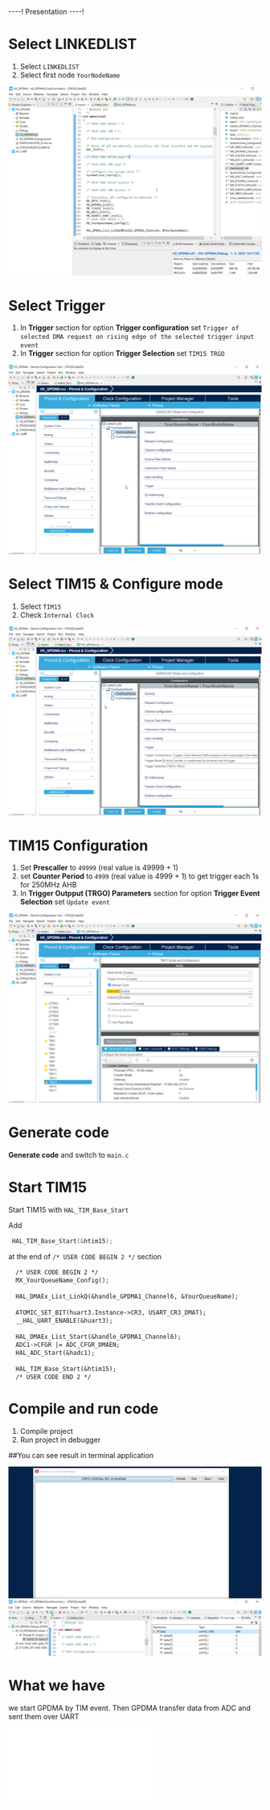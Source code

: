 ----!
Presentation
----!

# Select LINKEDLIST

1. Select `LINKEDLIST`
2. Select first node `YourNodeName`

![node selection](./img/CubeIDE_LLITim151.apng)

# Select Trigger

   1. In **Trigger** section for option **Trigger configuration** set `Trigger of selected DMA request on rising edge of the selected trigger input event`
   2. In **Trigger** section for option **Trigger Selection** set `TIM15 TRGO`

![trigger selection](./img/CubeIDE_LLITim152.apng)

# Select  TIM15 & Configure mode 

1. Select `TIM15`
2. Check `Internal Clock`

![tim15 selection](./img/CubeIDE_Tim151.apng)

# TIM15 Configuration

1. Set **Prescaller** to `49999` (real value is 49999 + 1)
2. set **Counter Period** to `4999` (real value is 4999 + 1) to get trigger each 1s for 250MHz AHB
3. In **Trigger Outpput (TRGO) Parameters** section for option **Trigger Event Selection** set `Update event`

![tim15 configuration](./img/CubeIDE_Tim152.apng)

# Generate code 

**Generate code** and switch to `main.c`

# Start TIM15

Start TIM15 with `HAL_TIM_Base_Start`

Add 

```c
 HAL_TIM_Base_Start(&htim15);
```

at the end of `/* USER CODE BEGIN 2 */` section

```c-nc
  /* USER CODE BEGIN 2 */
  MX_YourQueueName_Config();

  HAL_DMAEx_List_LinkQ(&handle_GPDMA1_Channel6, &YourQueueName);
  
  ATOMIC_SET_BIT(huart3.Instance->CR3, USART_CR3_DMAT);
  __HAL_UART_ENABLE(&huart3);

  HAL_DMAEx_List_Start(&handle_GPDMA1_Channel6);
  ADC1->CFGR |= ADC_CFGR_DMAEN;
  HAL_ADC_Start(&hadc1);

  HAL_TIM_Base_Start(&htim15);
  /* USER CODE END 2 */
```

# Compile and run code

1. Compile project
2. Run project in debugger

##You can see result in terminal application

![tim15 result](./img/CubeIDE_TimResult.apng)

# What we have

we start GPDMA by TIM event. Then GPDMA transfer data from ADC and sent them over UART

![adc dma uart tim](./img/adc_dma_uart_tim.json)
